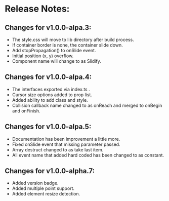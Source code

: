 # Release Notes:

## Changes for v1.0.0-alpa.3:

- The style.css will move to lib directory after build process.
- If container border is none, the container slide down.
- Add stopPropagation() to onSlide event.
- Initial position (x, y) overflow.
- Component name will change to as Slidify.

## Changes for v1.0.0-alpa.4:

- The interfaces exported via index.ts .
- Cursor size options added to prop list.
- Added ability to add class and style.
- Collision callback name changed to as onReach and merged to onBegin and onFinish.

## Changes for v1.0.0-alpa.5:

- Documentation has been improvement a little more.
- Fixed onSlide event that missing parameter passed.
- Array destruct changed to as take last item.
- All event name that added hard coded has been changed to as constant.

## Changes for v1.0.0-alpha.7:
- Added version badge.
- Added multiple point support.
- Added element resize detection.